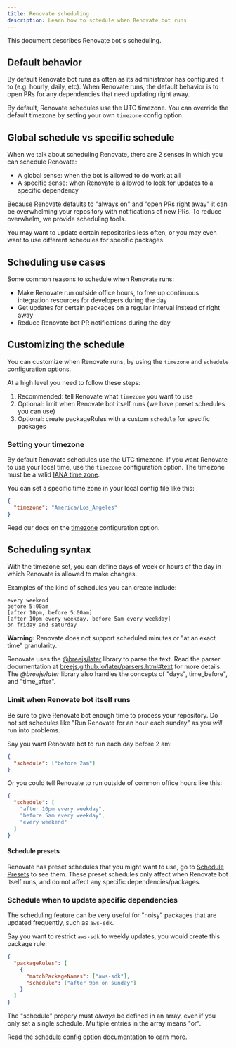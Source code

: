 ```yaml
---
title: Renovate scheduling
description: Learn how to schedule when Renovate bot runs
---
```


This document describes Renovate bot's scheduling.

## Default behavior

By default Renovate bot runs as often as its administrator has configured it to (e.g. hourly, daily, etc).
When Renovate runs, the default behavior is to open PRs for any dependencies that need updating right away.

By default, Renovate schedules use the UTC timezone.
You can override the default timezone by setting your own `timezone` config option.

## Global schedule vs specific schedule

When we talk about scheduling Renovate, there are 2 senses in which you can schedule Renovate:

- A global sense: when the bot is allowed to do work at all
- A specific sense: when Renovate is allowed to look for updates to a specific dependency

Because Renovate defaults to "always on" and "open PRs right away" it can be overwhelming your repository with notifications of new PRs.
To reduce overwhelm, we provide scheduling tools.

You may want to update certain repositories less often, or you may even want to use different schedules for specific packages.

## Scheduling use cases

Some common reasons to schedule when Renovate runs:

- Make Renovate run outside office hours, to free up continuous integration resources for developers during the day
- Get updates for certain packages on a regular interval instead of right away
- Reduce Renovate bot PR notifications during the day

## Customizing the schedule

You can customize when Renovate runs, by using the `timezone` and `schedule` configuration options.

At a high level you need to follow these steps:

1. Recommended: tell Renovate what `timezone` you want to use
1. Optional: limit when Renovate bot itself runs (we have preset schedules you can use)
1. Optional: create packageRules with a custom `schedule` for specific packages

### Setting your timezone

By default Renovate schedules use the UTC timezone.
If you want Renovate to use your local time, use the `timezone` configuration option.
The timezone must be a valid [IANA time zone](https://en.wikipedia.org/wiki/List_of_tz_database_time_zones).

You can set a specific time zone in your local config file like this:

```json
{
  "timezone": "America/Los_Angeles"
}
```

Read our docs on the [timezone](https://docs.renovatebot.com/configuration-options/#timezone) configuration option.

## Scheduling syntax

With the timezone set, you can define days of week or hours of the day in which Renovate is allowed to make changes.

Examples of the kind of schedules you can create include:

```
every weekend
before 5:00am
[after 10pm, before 5:00am]
[after 10pm every weekday, before 5am every weekday]
on friday and saturday
```

**Warning:** Renovate does not support scheduled minutes or "at an exact time" granularity.

Renovate uses the [@breejs/later](https://github.com/breejs/later) library to parse the text.
Read the parser documentation at [breejs.github.io/later/parsers.html#text](https://breejs.github.io/later/parsers.html#text) for more details.
The _@breejs/later_ library also handles the concepts of "days", time_before", and "time_after".

### Limit when Renovate bot itself runs

Be sure to give Renovate bot enough time to process your repository.
Do not set schedules like "Run Renovate for an hour each sunday" as you _will_ run into problems.

Say you want Renovate bot to run each day before 2 am:

```json
{
  "schedule": ["before 2am"]
}
```

Or you could tell Renovate to run outside of common office hours like this:

```json
{
  "schedule": [
    "after 10pm every weekday",
    "before 5am every weekday",
    "every weekend"
  ]
}
```

#### Schedule presets

Renovate has preset schedules that you might want to use, go to [Schedule Presets](https://docs.renovatebot.com/presets-schedule/) to see them.
These preset schedules only affect when Renovate bot itself runs, and do not affect any specific dependencies/packages.

### Schedule when to update specific dependencies

The scheduling feature can be very useful for "noisy" packages that are updated frequently, such as `aws-sdk`.

Say you want to restrict `aws-sdk` to weekly updates, you would create this package rule:

```json
{
  "packageRules": [
    {
      "matchPackageNames": ["aws-sdk"],
      "schedule": ["after 9pm on sunday"]
    }
  ]
}
```

The "schedule" propery must _always_ be defined in an array, even if you only set a single schedule.
Multiple entries in the array means "or".

Read the [schedule config option](https://docs.renovatebot.com/configuration-options/#schedule) documentation to earn more.
